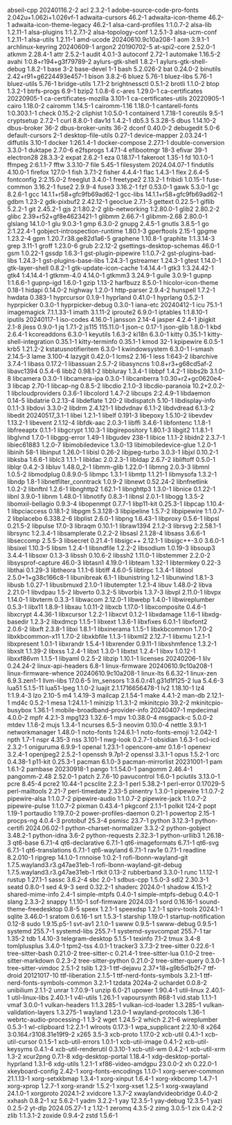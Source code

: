 abseil-cpp 20240116.2-2
acl 2.3.2-1
adobe-source-code-pro-fonts 2.042u+1.062i+1.026vf-1
adwaita-cursors 46.2-1
adwaita-icon-theme 46.2-1
adwaita-icon-theme-legacy 46.2-1
alsa-card-profiles 1:1.0.7-2
alsa-lib 1.2.11-1
alsa-plugins 1:1.2.7.1-2
alsa-topology-conf 1.2.5.1-3
alsa-ucm-conf 1.2.11-1
alsa-utils 1.2.11-1
amd-ucode 20240610.9c10a208-1
aom 3.9.1-1
archlinux-keyring 20240609-1
argon2 20190702-5
at-spi2-core 2.52.0-1
atkmm 2.28.4-1
attr 2.5.2-1
audit 4.0.1-3
autoconf 2.72-1
automake 1.16.5-2
avahi 1:0.8+r194+g3f79789-2
aylurs-gtk-shell 1.8.2-1
aylurs-gtk-shell-debug 1.8.2-1
base 3-2
base-devel 1-1
bash 5.2.026-2
bat 0.24.0-2
binutils 2.42+r91+g6224493e457-1
bison 3.8.2-6
bluez 5.76-1
bluez-libs 5.76-1
bluez-utils 5.76-1
bridge-utils 1.7.1-2
brightnessctl 0.5.1-2
brotli 1.1.0-2
btop 1.3.2-1
btrfs-progs 6.9-1
bzip2 1.0.8-6
c-ares 1.29.0-1
ca-certificates 20220905-1
ca-certificates-mozilla 3.101-1
ca-certificates-utils 20220905-1
cairo 1.18.0-2
cairomm 1.14.5-1
cairomm-1.16 1.18.0-1
cantarell-fonts 1:0.303.1-1
check 0.15.2-2
cliphist 1:0.5.0-1
containerd 1.7.18-1
coreutils 9.5-1
cryptsetup 2.7.2-1
curl 8.8.0-1
dav1d 1.4.2-1
db5.3 5.3.28-5
dbus 1.14.10-2
dbus-broker 36-2
dbus-broker-units 36-2
dconf 0.40.0-2
debugedit 5.0-6
default-cursors 2-1
desktop-file-utils 0.27-1
device-mapper 2.03.24-1
diffutils 3.10-1
docker 1:26.1.4-1
docker-compose 2.27.1-1
double-conversion 3.3.0-1
duktape 2.7.0-6
e2fsprogs 1.47.1-4
efibootmgr 18-3
efivar 39-1
electron28 28.3.3-2
expat 2.6.2-1
eza 0.18.17-1
fakeroot 1.35-1
fd 10.1.0-1
ffmpeg 2:6.1.1-7
fftw 3.3.10-7
file 5.45-1
filesystem 2024.04.07-1
findutils 4.10.0-1
firefox 127.0-1
fish 3.7.1-2
fisher 4.4.4-1
flac 1.4.3-1
flex 2.6.4-5
fontconfig 2:2.15.0-2
freeglut 3.4.0-1
freetype2 2.13.2-1
fribidi 1.0.15-1
fuse-common 3.16.2-1
fuse2 2.9.9-4
fuse3 3.16.2-1
fzf 0.53.0-1
gawk 5.3.0-1
gc 8.2.6-1
gcc 14.1.1+r58+gfc9fb69ad62-1
gcc-libs 14.1.1+r58+gfc9fb69ad62-1
gdbm 1.23-2
gdk-pixbuf2 2.42.12-1
geoclue 2.7.1-3
gettext 0.22.5-1
giflib 5.2.2-1
git 2.45.2-1
gjs 2:1.80.2-2
glib-networking 1:2.80.0-1
glib2 2.80.2-2
glibc 2.39+r52+gf8e4623421-1
glibmm 2.66.7-1
glibmm-2.68 2.80.0-1
glslang 14.1.0-1
glu 9.0.3-1
gmp 6.3.0-2
gnupg 2.4.5-1
gnutls 3.8.5-1
go 2:1.22.4-1
gobject-introspection-runtime 1.80.1-3
gperftools 2.15-1
gpgme 1.23.2-4
gpm 1.20.7.r38.ge82d1a6-5
graphene 1.10.8-1
graphite 1:1.3.14-3
grep 3.11-1
groff 1.23.0-6
grub 2:2.12-2
gsettings-desktop-schemas 46.0-1
gsm 1.0.22-1
gssdp 1.6.3-1
gst-plugin-pipewire 1:1.0.7-2
gst-plugins-bad-libs 1.24.3-1
gst-plugins-base-libs 1.24.3-1
gstreamer 1.24.3-1
gtest 1.14.0-1
gtk-layer-shell 0.8.2-1
gtk-update-icon-cache 1:4.14.4-1
gtk3 1:3.24.42-1
gtk4 1:4.14.4-1
gtkmm-4.0 4.14.0-1
gtkmm3 3.24.9-1
guile 3.0.9-1
gupnp 1:1.6.6-1
gupnp-igd 1.6.0-1
gzip 1.13-2
harfbuzz 8.5.0-1
hicolor-icon-theme 0.18-1
hidapi 0.14.0-2
highway 1.2.0-1
http-parser 2.9.4-2
hunspell 1.7.2-1
hwdata 0.383-1
hyprcursor 0.1.9-1
hyprland 0.41.0-1
hyprlang 0.5.2-1
hyprpicker 0.3.0-1
hyprpicker-debug 0.3.0-1
iana-etc 20240412-1
icu 75.1-1
imagemagick 7.1.1.33-1
imath 3.1.11-2
iproute2 6.9.0-1
iptables 1:1.8.10-1
iputils 20240117-1
iso-codes 4.16.0-1
jansson 2.14-4
jasper 4.2.4-1
jbigkit 2.1-8
jless 0.9.0-1
jq 1.7.1-2
js115 115.11.0-1
json-c 0.17-1
json-glib 1.8.0-1
kbd 2.6.4-1
kcoreaddons 6.3.0-1
keyutils 1.6.3-2
ki18n 6.3.0-1
kitty 0.35.1-1
kitty-shell-integration 0.35.1-1
kitty-terminfo 0.35.1-1
kmod 32-1
kpipewire 6.0.5-1
krb5 1.21.2-2
kstatusnotifieritem 6.3.0-1
kwindowsystem 6.3.0-1
l-smash 2.14.5-3
lame 3.100-4
lazygit 0.42.0-1
lcms2 2.16-1
less 1:643-2
libarchive 3.7.4-1
libass 0.17.2-1
libassuan 2.5.7-2
libasyncns 1:0.8+r3+g68cd5af-2
libavc1394 0.5.4-6
libb2 0.98.1-2
libbluray 1.3.4-1
libbpf 1.4.2-1
libbs2b 3.1.0-8
libcamera 0.3.0-1
libcamera-ipa 0.3.0-1
libcanberra 1:0.30+r2+gc0620e4-3
libcap 2.70-1
libcap-ng 0.8.5-2
libcdio 2.1.0-3
libcdio-paranoia 10.2+2.0.2-1
libcloudproviders 0.3.6-1
libcolord 1.4.7-2
libcups 2:2.4.9-1
libdaemon 0.14-5
libdatrie 0.2.13-4
libdeflate 1.20-2
libdispatch 5.10-1
libdisplay-info 0.1.1-3
libdovi 3.3.0-2
libdrm 2.4.121-1
libdvdnav 6.1.1-2
libdvdread 6.1.3-2
libedit 20240517_3.1-1
libei 1.2.1-1
libelf 0.191-3
libepoxy 1.5.10-2
libevdev 1.13.2-1
libevent 2.1.12-4
libfdk-aac 2.0.3-1
libffi 3.4.6-1
libfontenc 1.1.8-1
libfreeaptx 0.1.1-1
libgcrypt 1.10.3-1
libgirepository 1.80.1-3
libgit2 1:1.8.1-1
libglvnd 1.7.0-1
libgpg-error 1.49-1
libgudev 238-1
libice 1.1.1-2
libidn2 2.3.7-1
libiec61883 1.2.0-7
libimobiledevice 1.3.0-13
libimobiledevice-glue 1.2.0-1
libinih 58-1
libinput 1.26.0-1
libisl 0.26-2
libjpeg-turbo 3.0.3-1
libjxl 0.10.2-1
libksba 1.6.6-1
liblc3 1.1.1-1
libldac 2.0.2.3-1
libldap 2.6.7-2
libliftoff 0.5.0-1
liblqr 0.4.2-3
libluv 1.48.0_2-1
libmm-glib 1.22.0-1
libmng 2.0.3-3
libmnl 1.0.5-2
libmodplug 0.8.9.0-5
libmpc 1.3.1-1
libmtp 1.1.21-1
libmysofa 1.3.2-1
libndp 1.8-1
libnetfilter_conntrack 1.0.9-2
libnewt 0.52.24-2
libnfnetlink 1.0.2-2
libnftnl 1.2.6-1
libnghttp2 1.62.1-1
libnghttp3 1.3.0-1
libnice 0.1.22-1
libnl 3.9.0-1
libnm 1.48.0-1
libnotify 0.8.3-1
libnsl 2.0.1-1
libogg 1.3.5-2
libomxil-bellagio 0.9.3-4
libopenmpt 0.7.7-1
libp11-kit 0.25.3-1
libpcap 1.10.4-1
libpciaccess 0.18.1-2
libpgm 5.3.128-3
libpipeline 1.5.7-2
libpipewire 1:1.0.7-2
libplacebo 6.338.2-6
libplist 2.6.0-1
libpng 1.6.43-1
libproxy 0.5.6-1
libpsl 0.21.5-2
libpulse 17.0-3
libraqm 0.10.1-1
libraw1394 2.1.2-3
librsvg 2:2.58.1-1
librsync 1:2.3.4-1
libsamplerate 0.2.2-2
libsasl 2.1.28-4
libsass 3.6.6-1
libseccomp 2.5.5-3
libsecret 0.21.4-1
libsigc++ 2.12.1-1
libsigc++-3.0 3.6.0-1
libsixel 1.10.3-5
libsm 1.2.4-1
libsndfile 1.2.2-2
libsodium 1.0.19-3
libsoup3 3.4.4-1
libsoxr 0.1.3-3
libssh 0.10.6-2
libssh2 1.11.0-1
libstemmer 2.2.0-2
libsysprof-capture 46.0-3
libtasn1 4.19.0-1
libteam 1.32-1
libtermkey 0.22-3
libthai 0.1.29-3
libtheora 1.1.1-6
libtiff 4.6.0-5
libtirpc 1.3.4-1
libtool 2.5.0+1+g38c166c8-1
libunibreak 6.1-1
libunistring 1.2-1
libunwind 1.8.1-3
libusb 1.0.27-1
libusbmuxd 2.1.0-1
libutempter 1.2.1-4
libuv 1.48.0-2
libva 2.21.0-1
libvdpau 1.5-2
libverto 0.3.2-5
libvorbis 1.3.7-3
libvpl 2.11.0-1
libvpx 1.14.0-1
libvterm 0.3.3-1
libwacom 2.12.0-1
libwebp 1.4.0-1
libwireplumber 0.5.3-1
libx11 1.8.9-1
libxau 1.0.11-2
libxcb 1.17.0-1
libxcomposite 0.4.6-1
libxcrypt 4.4.36-1
libxcursor 1.2.2-1
libxcvt 0.1.2-1
libxdamage 1.1.6-1
libxdg-basedir 1.2.3-2
libxdmcp 1.1.5-1
libxext 1.3.6-1
libxfixes 6.0.1-1
libxfont2 2.0.6-2
libxft 2.3.8-1
libxi 1.8.1-1
libxinerama 1.1.5-1
libxkbcommon 1.7.0-2
libxkbcommon-x11 1.7.0-2
libxkbfile 1.1.3-1
libxml2 2.12.7-1
libxmu 1.2.1-1
libxpresent 1.0.1-1
libxrandr 1.5.4-1
libxrender 0.9.11-1
libxshmfence 1.3.2-1
libxslt 1.1.39-2
libxss 1.2.4-1
libxt 1.3.0-1
libxtst 1.2.4-1
libxv 1.0.12-1
libxxf86vm 1.1.5-1
libyaml 0.2.5-2
libzip 1.10.1-1
licenses 20240206-1
lilv 0.24.24-2
linux-api-headers 6.8-1
linux-firmware 20240610.9c10a208-1
linux-firmware-whence 20240610.9c10a208-1
linux-lts 6.6.32-1
linux-zen 6.9.3.zen1-1
llvm-libs 17.0.6-5
lm_sensors 1:3.6.0.r41.g31d1f125-2
lua 5.4.6-3
lua51 5.1.5-11
lua51-lpeg 1.1.0-2
luajit 2.1.1716656478-1
lv2 1.18.10-1
lz4 1:1.9.4-3
lzo 2.10-5
m4 1.4.19-3
mailcap 2.1.54-1
make 4.4.1-2
man-db 2.12.1-1
md4c 0.5.2-1
mesa 1:24.1.1-1
minizip 1:1.3.1-2
mkinitcpio 39.2-2
mkinitcpio-busybox 1.36.1-1
mobile-broadband-provider-info 20240407-1
mpdecimal 4.0.0-2
mpfr 4.2.1-3
mpg123 1.32.6-1
mpv 1:0.38.0-4
msgpack-c 5.0.0-2
mtdev 1.1.6-2
mujs 1.3.4-1
ncurses 6.5-3
neovim 0.10.0-4
nettle 3.9.1-1
networkmanager 1.48.0-1
noto-fonts 1:24.6.1-1
noto-fonts-emoji 1:2.042-1
npth 1.7-1
nspr 4.35-3
nss 3.101-1
nwg-look 0.2.7-1
obsidian 1.6.3-1
ocl-icd 2.3.2-1
oniguruma 6.9.9-1
openal 1.23.1-1
opencore-amr 0.1.6-1
openexr 3.2.4-1
openjpeg2 2.5.2-1
openssh 9.7p1-2
openssl 3.3.1-1
opus 1.5.2-1
orc 0.4.38-1
p11-kit 0.25.3-1
pacman 6.1.0-3
pacman-mirrorlist 20231001-1
pam 1.6.1-2
pambase 20230918-1
pango 1:1.54.0-1
pangomm 2.46.4-1
pangomm-2.48 2.52.0-1
patch 2.7.6-10
pavucontrol 1:6.0-1
pciutils 3.13.0-1
pcre 8.45-4
pcre2 10.44-1
pcsclite 2.2.3-1
perl 5.38.2-1
perl-error 0.17029-5
perl-mailtools 2.21-7
perl-timedate 2.33-5
pinentry 1.3.0-1
pipewire 1:1.0.7-2
pipewire-alsa 1:1.0.7-2
pipewire-audio 1:1.0.7-2
pipewire-jack 1:1.0.7-2
pipewire-pulse 1:1.0.7-2
pixman 0.43.4-1
pkgconf 2.1.1-1
polkit 124-2
popt 1.19-1
portaudio 1:19.7.0-2
power-profiles-daemon 0.21-1
powertop 2.15-1
procps-ng 4.0.4-3
protobuf 25.3-4
psmisc 23.7-1
python 3.12.3-1
python-certifi 2024.06.02-1
python-charset-normalizer 3.3.2-2
python-gobject 3.48.2-1
python-idna 3.6-2
python-requests 2.32.3-1
python-urllib3 1.26.18-3
qt6-base 6.7.1-4
qt6-declarative 6.7.1-1
qt6-imageformats 6.7.1-1
qt6-svg 6.7.1-1
qt6-translations 6.7.1-1
qt6-wayland 6.7.1-1
rav1e 0.7.1-1
readline 8.2.010-1
ripgrep 14.1.0-1
rnnoise 1:0.2-1
rofi-lbonn-wayland-git 1.7.5.wayland3.r3.g47ae31eb-1
rofi-lbonn-wayland-git-debug 1.7.5.wayland3.r3.g47ae31eb-1
rtkit 0.13-2
rubberband 3.3.0-1
runc 1.1.12-1
rustup 1.27.1-1
sassc 3.6.2-4
sbc 2.0-1
sdbus-cpp 1.5.0-3
sdl2 2.30.3-1
seatd 0.8.0-1
sed 4.9-3
serd 0.32.2-1
shaderc 2024.0-1
shadow 4.15.1-2
shared-mime-info 2.4-1
simple-mtpfs 0.4.0-1
simple-mtpfs-debug 0.4.0-1
slang 2.3.3-2
snappy 1.1.10-1
sof-firmware 2024.03-1
sord 0.16.16-1
sound-theme-freedesktop 0.8-5
speex 1.2.1-1
speexdsp 1.2.1-1
spirv-tools 2024.1-1
sqlite 3.46.0-1
sratom 0.6.16-1
srt 1.5.3-1
starship 1.19.0-1
startup-notification 0.12-8
sudo 1.9.15.p5-1
svt-av1 2.1.0-1
swww 0.9.5-1
swww-debug 0.9.5-1
systemd 255.7-1
systemd-libs 255.7-1
systemd-sysvcompat 255.7-1
tar 1.35-2
tdb 1.4.10-3
telegram-desktop 5.1.5-1
texinfo 7.1-2
tmux 3.4-8
tomlplusplus 3.4.0-1
tpm2-tss 4.0.1-1
tracker3 3.7.3-2
tree-sitter 0.22.6-1
tree-sitter-bash 0.21.0-2
tree-sitter-c 0.21.4-1
tree-sitter-lua 0.1.0-2
tree-sitter-markdown 0.2.3-2
tree-sitter-python 0.21.0-2
tree-sitter-query 0.3.0-1
tree-sitter-vimdoc 2.5.1-2
tslib 1.23-1
ttf-dejavu 2.37+18+g9b5d1b2f-7
ttf-droid 20121017-10
ttf-liberation 2.1.5-1
ttf-nerd-fonts-symbols 3.2.1-1
ttf-nerd-fonts-symbols-common 3.2.1-1
tzdata 2024a-2
uchardet 0.0.8-2
unibilium 2.1.1-2
unrar 1:7.0.9-1
unzip 6.0-21
upower 1.90.4-1
util-linux 2.40.1-1
util-linux-libs 2.40.1-1
v4l-utils 1.26.1-1
vapoursynth R68-1
vid.stab 1.1.1-1
vmaf 3.0.0-1
vulkan-headers 1:1.3.285-1
vulkan-icd-loader 1.3.285-1
vulkan-validation-layers 1.3.275-1
wayland 1.23.0-1
wayland-protocols 1.36-1
webrtc-audio-processing-1 1.3-2
wget 1.24.5-2
which 2.21-6
wireplumber 0.5.3-1
wl-clipboard 1:2.2.1-1
wlroots 0.17.3-1
wpa_supplicant 2:2.10-8
x264 3:0.164.r3108.31e19f9-2
x265 3.5-3
xcb-proto 1.17.0-2
xcb-util 0.4.1-1
xcb-util-cursor 0.1.5-1
xcb-util-errors 1.0.1-1
xcb-util-image 0.4.1-2
xcb-util-keysyms 0.4.1-4
xcb-util-renderutil 0.3.10-1
xcb-util-wm 0.4.2-1
xcb-util-xrm 1.3-2
xcur2png 0.7.1-8
xdg-desktop-portal 1.18.4-1
xdg-desktop-portal-hyprland 1.3.1-6
xdg-utils 1.2.1-1
xf86-video-amdgpu 23.0.0-2
xh 0.22.0-1
xkeyboard-config 2.42-1
xorg-fonts-encodings 1.1.0-1
xorg-server-common 21.1.13-1
xorg-setxkbmap 1.3.4-1
xorg-xinput 1.6.4-1
xorg-xkbcomp 1.4.7-1
xorg-xprop 1.2.7-1
xorg-xrandr 1.5.2-1
xorg-xset 1.2.5-1
xorg-xwayland 24.1.0-1
xorgproto 2024.1-2
xvidcore 1.3.7-2
xwaylandvideobridge 0.4.0-2
xxhash 0.8.2-1
xz 5.6.2-1
yadm 3.2.2-1
yay 12.3.5-1
yay-debug 12.3.5-1
yazi 0.2.5-2
yt-dlp 2024.05.27-1
z 1.12-1
zeromq 4.3.5-2
zimg 3.0.5-1
zix 0.4.2-2
zlib 1:1.3.1-2
zoxide 0.9.4-2
zstd 1.5.6-1
